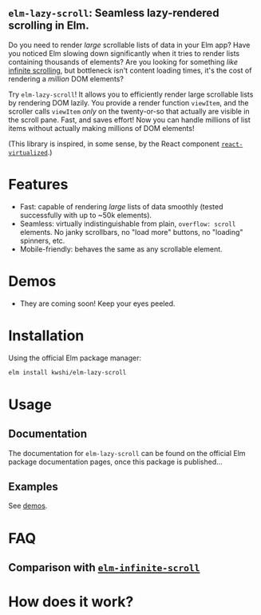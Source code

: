## `elm-lazy-scroll`: Seamless lazy-rendered scrolling in Elm.

Do you need to render *large* scrollable lists of data in your Elm
app?  Have you noticed Elm slowing down significantly when it tries to
render lists containing thousands of elements?  Are you looking for
something *like* [infinite scrolling][elm-infinite-scroll], but
bottleneck isn't content loading times, it's the cost of rendering a
*million* DOM elements?

Try `elm-lazy-scroll`!  It allows you to efficiently render large
scrollable lists by rendering DOM lazily.  You provide a render
function `viewItem`, and the scroller calls `viewItem` *only* on the
twenty-or-so that actually are visible in the scroll pane.  Fast, and
saves effort!  Now you can handle millions of list items without
actually making millions of DOM elements!

(This library is inspired, in some sense, by the React component
[`react-virtualized`][react-virtualized].)

# Features

- Fast: capable of rendering *large* lists of data smoothly
  (tested successfully with up to ~50k elements).
- Seamless: virtually indistinguishable from plain, `overflow: scroll`
  elements.  No janky scrollbars, no "load more" buttons, no "loading"
  spinners, etc.
- Mobile-friendly: behaves the same as any scrollable element.

# Demos

- They are coming soon!  Keep your eyes peeled.

# Installation

Using the official Elm package manager:
```sh
elm install kwshi/elm-lazy-scroll
```

# Usage

## Documentation

The documentation for `elm-lazy-scroll` can be found on the official
Elm package documentation pages, once this package is published...

## Examples

See [demos](#demos).


# FAQ

## Comparison with [`elm-infinite-scroll`][elm-infinite-scroll]



# How does it work?

[react-virtualized]: https://github.com/bvaughn/react-virtualized
[elm-infinite-scroll]: https://github.com/FabienHenon/elm-infinite-scroll
